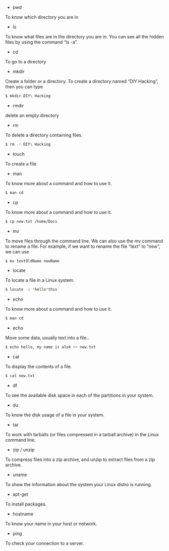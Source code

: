   - pwd
 
To know which directory you are in

  - ls

To know what files are in the directory you are in. You can see all the hidden files by using the command “ls -a”.

  - cd

To go to a directory

  - mkdir

Create a folder or a directory. To create a directory named “DIY Hacking”, then you can type
```sh
$ mkdir DIY\ Hacking
```
  - rmdir

delete an empty directory

  - rm

To delete a directory containing files.
```sh
$ rm -r DIY\ Hacking
```
  - touch

To create a file.

  - man

To know more about a command and how to use it.
```sh
$ man cd
```

  - cp

To know more about a command and how to use it.
```sh
$ cp new.txt /home/Docs
```

  - mv

To move files through the command line. We can also use the mv command to rename a file. For example, if we want to rename the file “text” to “new”, we can use
```sh
$ mv textOldName newName
```

  - locate

To locate a file in a Linux system.
```sh
$ locate -i *hello*this
```

  - echo

To know more about a command and how to use it.
```sh
$ man cd
```

  - echo

Move some data, usually text into a file..
```sh
$ echo hello, my name is alok >> new.txt
```

  - cat

To display the contents of a file.
```sh
$ cat new.txt
```

  - df

To see the available disk space in each of the partitions in your system.

  - du

To know the disk usage of a file in your system.

  - tar

To work with tarballs (or files compressed in a tarball archive) in the Linux command line.

  - zip / unzip

To compress files into a zip archive, and unzip to extract files from a zip archive.

  - uname

To show the information about the system your Linux distro is running.

  - apt-get

To install packages.

 - hostname

To know your name in your host or network.

- ping

To check your connection to a server.

